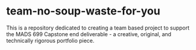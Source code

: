 # team-no-soup-waste-for-you
This is a repository dedicated to creating a team based project to support the MADS 699 Capstone end deliverable - a creative, original, and technically rigorous portfolio piece.
